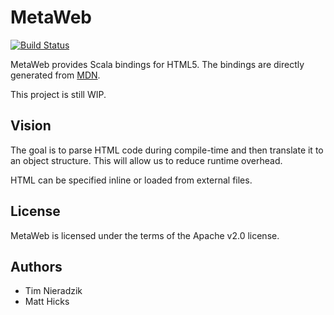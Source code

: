 # MetaWeb
[![Build Status](https://travis-ci.org/MetaStack-pl/MetaWeb.svg)](https://travis-ci.org/MetaStack-pl/MetaWeb)

MetaWeb provides Scala bindings for HTML5. The bindings are directly generated from [MDN](https://developer.mozilla.org/en-US/docs/Web/HTML/Element).

This project is still WIP.

## Vision
The goal is to parse HTML code during compile-time and then translate it to an object structure. This will allow us to reduce runtime overhead.

HTML can be specified inline or loaded from external files.

## License
MetaWeb is licensed under the terms of the Apache v2.0 license.

## Authors
* Tim Nieradzik
* Matt Hicks
